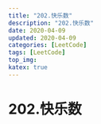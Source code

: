 ```yaml
---
title: "202.快乐数"
description: "202.快乐数"
date: 2020-04-09
updated: 2020-04-09
categories: [LeetCode]
tags: [LeetCode]
top_img:
katex: true
---
```



# 202.快乐数

